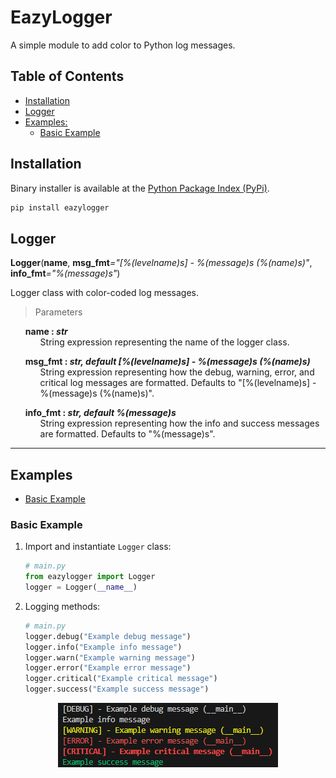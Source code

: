 # EazyLogger

A simple module to add color to Python log messages.

## Table of Contents

- [Installation](#installation)
- [Logger](#logger)
- [Examples:](#examples)
  - [Basic Example](#basic-example)

## Installation

Binary installer is available at the [Python Package Index (PyPi)](https://pypi.org/project/eazylogger/).

```bash
pip install eazylogger
```

## Logger

<strong id='Logger'>Logger</strong>(<b>name</b>, <b>msg_fmt</b><i>="[%(levelname)s] - %(message)s (%(name)s)"</i>, <b>info_fmt</b><i>="%(message)s"</i>)

Logger class with color-coded log messages.

> Parameters

<ul style='list-style: none'>
	<li id='Logger-name'>
		<b>name : <i>str</i></b>
		<ul style='list-style: none'>
			<li id='Logger-name-description'>String expression representing the name of the logger class.</li>
		</ul>
	</li>
</ul>
<ul style='list-style: none'>
	<li id='Logger-msg_fmt'>
		<b>msg_fmt : <i>str, default [%(levelname)s] - %(message)s (%(name)s)</i></b>
		<ul style='list-style: none'>
			<li id='Logger-msg_fmt-description'>String expression representing how the debug, warning, error, and critical log messages are formatted. Defaults to "[%(levelname)s] - %(message)s (%(name)s)".</li>
		</ul>
	</li>
</ul>
<ul style='list-style: none'>
	<li id='Logger-info_fmt'>
		<b>info_fmt : <i>str, default %(message)s</i></b>
		<ul style='list-style: none'>
			<li id='Logger-info_fmt-description'>String expression representing how the info and success messages are formatted. Defaults to "%(message)s".</li>
		</ul>
	</li>
</ul>

<hr>

## Examples

- [Basic Example](#basic-example)

### Basic Example

1. Import and instantiate `Logger` class:

   ```python
   # main.py
   from eazylogger import Logger
   logger = Logger(__name__)
   ```

2. Logging methods:

   ```python
   # main.py
   logger.debug("Example debug message")
   logger.info("Example info message")
   logger.warn("Example warning message")
   logger.error("Example error message")
   logger.critical("Example critical message")
   logger.success("Example success message")
   ```

<p align='center'>
<img src="/assets/images/exampleOutput.png" />
</p>
